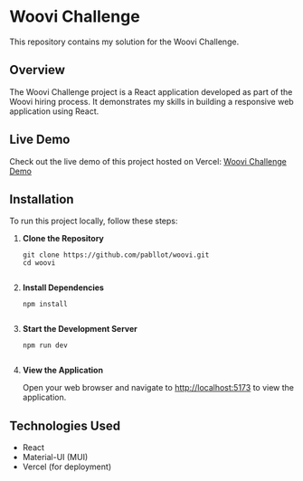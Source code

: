 <h1>Woovi Challenge</h1>

<p>This repository contains my solution for the Woovi Challenge.</p>

<h2>Overview</h2>

<p>The Woovi Challenge project is a React application developed as part of the Woovi hiring process. It demonstrates my skills in building a responsive web application using React.</p>

<h2>Live Demo</h2>

<p>Check out the live demo of this project hosted on Vercel: <a href="https://woovi-challenge-rouge.vercel.app/">Woovi Challenge Demo</a></p>

<h2>Installation</h2>

<p>To run this project locally, follow these steps:</p>

<ol>
  <li><strong>Clone the Repository</strong></li>
  <pre><code>git clone https://github.com/pabllot/woovi.git
cd woovi
  </code></pre>

  <li><strong>Install Dependencies</strong></li>
  <pre><code>npm install
  </code></pre>

  <li><strong>Start the Development Server</strong></li>
  <pre><code>npm run dev
  </code></pre>

  <li><strong>View the Application</strong></li>
  <p>Open your web browser and navigate to <a href="http://localhost:5173">http://localhost:5173</a> to view the application.</p>
</ol>

<h2>Technologies Used</h2>

<ul>
  <li>React</li>
  <li>Material-UI (MUI)</li>
  <li>Vercel (for deployment)</li>
</ul>
